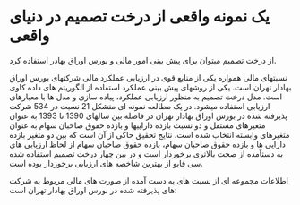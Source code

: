 # یک نمونه واقعی از درخت تصمیم در دنیای واقعی

از درخت تصمیم میتوان برای پیش بینی امور مالی و بورس اوراق بهادر استفاده کرد. 

نسبتهای مالی همواره یکی از منابع قوی در ارزیابی عملکرد مالی شرکتهای بورس اوراق بهادار تهران است. یکی از روشهای پیش بینی عملکرد استفاده از الگوریتم های داده کاوی است. مدل درخت تصمیم به منظور ارزیابی عملکرد، پیاده سازی و مدل ها با معیارهای ارزیابی استفاده میشود. در یک مطالعه نمونه ای متشکل 21 نسبت در 534 شرکت پذیرفته شده در بورس اوراق بهادار تهران در فاصله بین سالهای 1390 تا 1393 به عنوان متغیرهای مستقل و دو نسبت بازده داراییها و بازده حقوق صاحبان سهام به عنوان متغیرهای وابسته انتخاب شده است. نتایج تحقیق حاکی از آن است که بین دو متغیر بازده دارایی ها و بازده حقوق صاحبان سهام، بازده حقوق صاحبان سهام از لحاظ ارزیابی های به دستآمده از صحت بالاتری برخوردار است و در بین چهار درخت تصمیم استفاده شده سی فایو از بهترین شاخصه های ارزیابی برخوردار بوده است.

اطلاعات مجموعه ای از نسبت های به دست آمده از صورت های مالی مربوط به شرکت های پذیرفته شده در بورس اوراق بهادار تهران است:



